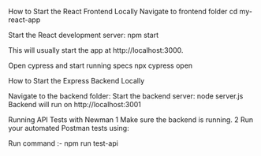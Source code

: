 How to Start the React Frontend Locally
Navigate to frontend folder
cd my-react-app

Start the React development server:
npm start

This will usually start the app at http://localhost:3000.

Open cypress and start running specs
npx cypress open


How to Start the Express Backend Locally


Navigate to the backend folder:
Start the backend server:
node server.js
Backend will run on http://localhost:3001


Running API Tests with Newman
	1	Make sure the backend is running.
	2	Run your automated Postman tests using:

Run command :- npm run test-api
